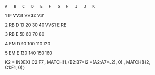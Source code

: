 	A	B	C	D	E	F	G	H	I	J	K

1			IF	VVS1	VVS2	VS1	

2	RB	D	10	20	30	40		VVS1	E	RB

3	RB	E	50	60	70	80

4	EM	D	90	100	110	120

5	EM	E	130	140	150	160



K2 = INDEX( C2:F7 , MATCH(1, (B2:B7=I2)*(A2:A7=J2), 0) , MATCH(H2, C1:F1, 0) )